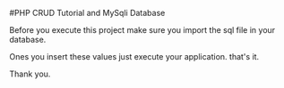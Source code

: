 #PHP CRUD Tutorial  and MySqli Database

Before you execute this project make sure you import the sql file in your database.

Ones you insert these values just execute your application.
that's it.

Thank you.
